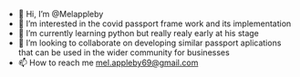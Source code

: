 - 👋 Hi, I’m @Melappleby
- 👀 I’m interested in the covid passport frame work and its implementation
- 🌱 I’m currently learning python but really realy early at his stage
- 💞️ I’m looking to collaborate on developing similar passport aplications that can be used in the wider community for businesses
- 📫 How to reach me     mel.appleby69@gmail.com

<!---
Melappleby/Melappleby is a ✨ special ✨ repository because its `README.md` (this file) appears on your GitHub profile.
You can click the Preview link to take a look at your changes.
--->
